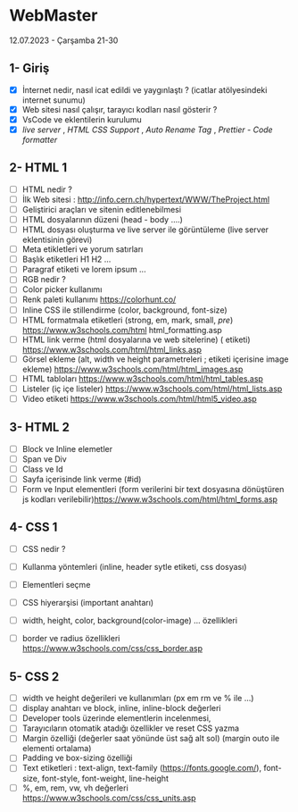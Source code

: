 # WebMaster
12.07.2023 - Çarşamba 21-30

## 1- Giriş
- [x] İnternet nedir, nasıl icat edildi ve yaygınlaştı ? (icatlar atölyesindeki internet sunumu)
- [x] Web sitesi nasıl çalışır, tarayıcı kodları nasıl gösterir ? 
- [x] VsCode ve eklentilerin kurulumu
- [x] *live server* , *HTML CSS Support* , *Auto Rename Tag* , *Prettier - Code formatter*

## 2- HTML 1
- [ ] HTML nedir ? 
- [ ] İlk Web sitesi : http://info.cern.ch/hypertext/WWW/TheProject.html
- [ ] Geliştirici araçları ve sitenin editlenebilmesi
- [ ] HTML dosyalarının düzeni (head - body ....)
- [ ] HTML dosyası oluşturma ve live server ile görüntüleme (live server eklentisinin görevi)
- [ ] Meta etikletleri ve yorum satırları
- [ ] Başlık etiketleri H1 H2 ...
- [ ] Paragraf etiketi ve lorem ipsum ...
- [ ] RGB nedir ?
- [ ] Color picker kullanımı
- [ ] Renk paleti kullanımı https://colorhunt.co/
- [ ] Inline CSS ile stillendirme (color, background, font-size)
- [ ] HTML formatmala etiketleri (strong, em, mark, small, *pre*) https://www.w3schools.com/html html_formatting.asp
- [ ] HTML link verme (html dosyalarına ve web sitelerine) (<a> etiketi) https://www.w3schools.com/html/html_links.asp
- [ ] Görsel ekleme (alt, width ve height parametreleri ; <a> etiketi içerisine image ekleme) https://www.w3schools.com/html/html_images.asp
- [ ] HTML tabloları https://www.w3schools.com/html/html_tables.asp
- [ ] Listeler (iç içe listeler) https://www.w3schools.com/html/html_lists.asp
- [ ] Video etiketi https://www.w3schools.com/html/html5_video.asp

## 3- HTML 2 
- [ ] Block ve Inline elemetler
- [ ] Span ve Div
- [ ] Class ve Id 
- [ ] Sayfa içerisinde link verme (#id) 
- [ ] Form ve Input elementleri (form verilerini bir text dosyasına dönüştüren js kodları verilebilir)https://www.w3schools.com/html/html_forms.asp

## 4- CSS 1
- [ ] CSS nedir ?
- [ ] Kullanma yöntemleri (inline, header sytle etiketi, css dosyası)
- [ ] Elementleri seçme
- [ ] CSS hiyerarşisi (important anahtarı)
- [ ] width, height, color, background(color-image) ... özellikleri 
- [ ] border ve radius özellikleri https://www.w3schools.com/css/css_border.asp


## 5- CSS 2
- [ ] width ve height değerileri ve kullanımları  (px em rm ve % ile ...)
- [ ] display anahtarı ve block, inline, inline-block değerleri
- [ ] Developer tools üzerinde elementlerin incelenmesi,
- [ ] Tarayıcıların otomatik atadığı özellikler ve reset CSS yazma
- [ ] Margin özelliği (değerler saat yönünde üst sağ alt sol) (margin outo ile elementi ortalama)
- [ ] Padding ve box-sizing özelliği
- [ ] Text etiketleri : text-align, text-family (https://fonts.google.com/), font-size, font-style, font-weight, line-height
- [ ] %, em, rem, vw, vh değerleri https://www.w3schools.com/css/css_units.asp
